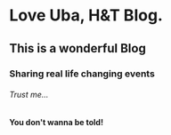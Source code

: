 # Love Uba, H&T Blog.
## This is a wonderful Blog
### Sharing real life changing events
###### Trust me...
#### You don't wanna be told!
